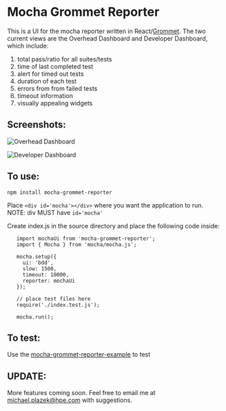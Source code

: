 # Mocha Grommet Reporter

This is a UI for the mocha reporter written in React/[Grommet](https://grommet.github.io/). The two current views are the Overhead Dashboard and Developer Dashboard, which include: <br />
1. total pass/ratio for all suites/tests
1. time of last completed test
1. alert for timed out tests <br />
1. duration of each test
1. errors from from failed tests
1. timeout information
1. visually appealing widgets

## Screenshots:

![Overhead Dashboard](https://github.com/michaelplazek/mocha-grommet-reporter/blob/master/images/dashview.PNG)

![Developer Dashboard](https://github.com/michaelplazek/mocha-grommet-reporter/blob/master/images/devview.PNG)

## To use:

`npm install mocha-grommet-reporter`

Place `<div id='mocha'></div>` where you want the application to run. <br />NOTE: div MUST have `id='mocha'`

Create index.js in the source directory and place the following code inside:

```
   import mochaUi from 'mocha-grommet-reporter';
   import { Mocha } from 'mocha/mocha.js';

   mocha.setup({
     ui: 'bdd',
     slow: 1500,
     timeout: 10000,
     reporter: mochaUi
   });

   // place test files here
   require('./index.test.js');

   mocha.run();
```

## To test:

Use the [mocha-grommet-reporter-example](https://github.com/michaelplazek/mocha-grommet-reporter-example.git) to test

## UPDATE:

More features coming soon. Feel free to email me at michael.plazek@hpe.com with suggestions.
